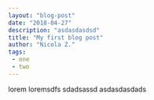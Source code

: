 ```yaml
---
layout: "blog-post"
date: "2018-04-27"
description: "asdasdasdsd"
title: "My first blog post"
author: "Nicola Z."
tags:  
 - one
 - two
---
```


lorem loremsdfs sdadsassd
asdasdasdads